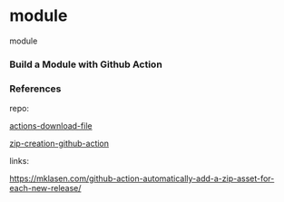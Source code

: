 # module
module

### Build a Module with Github Action


### References

repo: 

[actions-download-file](https://github.com/suisei-cn/actions-download-file/)

[zip-creation-github-action](https://github.com/mklasen/zip-creation-github-action/)

links:

https://mklasen.com/github-action-automatically-add-a-zip-asset-for-each-new-release/


